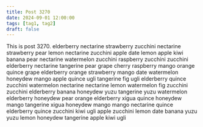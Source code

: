 ```yaml
---
title: Post 3270
date: 2024-09-01 12:00:00
tags: [tag1, tag2]
draft: false
---
```

This is post 3270.
elderberry
nectarine
strawberry
zucchini
nectarine
strawberry
pear
lemon
nectarine
zucchini
apple
date
lemon
apple
kiwi
banana
pear
nectarine
watermelon
zucchini
raspberry
zucchini
zucchini
elderberry
nectarine
tangerine
pear
grape
cherry
raspberry
mango
orange
quince
grape
elderberry
orange
strawberry
mango
date
watermelon
honeydew
mango
apple
quince
ugli
tangerine
fig
ugli
elderberry
quince
zucchini
watermelon
nectarine
nectarine
lemon
watermelon
fig
zucchini
zucchini
elderberry
banana
honeydew
yuzu
tangerine
yuzu
watermelon
elderberry
honeydew
pear
orange
elderberry
xigua
quince
honeydew
mango
tangerine
xigua
honeydew
mango
mango
nectarine
quince
elderberry
quince
zucchini
kiwi
ugli
apple
zucchini
lemon
date
banana
yuzu
yuzu
lemon
honeydew
tangerine
apple
kiwi
ugli
